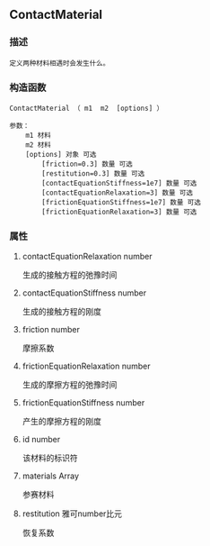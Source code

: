 ## ContactMaterial   

### 描述

	定义两种材料相遇时会发生什么。

### 构造函数

	ContactMaterial （ m1  m2  [options] ）

	参数：
		m1 材料
		m2 材料
		[options] 对象 可选
			[friction=0.3] 数量 可选
			[restitution=0.3] 数量 可选
			[contactEquationStiffness=1e7] 数量 可选
			[contactEquationRelaxation=3] 数量 可选
			[frictionEquationStiffness=1e7] 数量 可选
			[frictionEquationRelaxation=3] 数量 可选


### 属性
1. contactEquationRelaxation  number

	生成的接触方程的弛豫时间

2. contactEquationStiffness  number

	生成的接触方程的刚度

3. friction number

	摩擦系数

4. frictionEquationRelaxation  number

	生成的摩擦方程的弛豫时间

5. frictionEquationStiffness number

	产生的摩擦方程的刚度

6. id number

	该材料的标识符

7. materials  Array

	参赛材料


8. restitution  雅可number比元

	恢复系数
